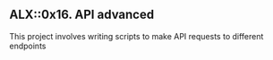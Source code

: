 ## ALX::0x16. API advanced
This project involves writing scripts to make API requests to different endpoints
